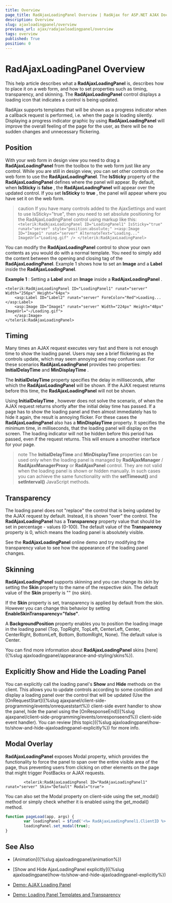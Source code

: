 ```yaml
---
title: Overview
page_title: RadAjaxLoadingPanel Overview | RadAjax for ASP.NET AJAX Documentation
description: Overview
slug: ajaxloadingpanel/overview
previous_url: ajax/radajaxloadingpanel/overview
tags: overview
published: True
position: 0
---
```


# RadAjaxLoadingPanel Overview



This help article describes what a **RadAjaxLoadingPanel** is, describes how to place it on a web form, and how to set properties such as timing, transparency, and skinning. The **RadAjaxLoadingPanel** control displays a loading icon that indicates a control is being updated.

RadAjax supports templates that will be shown as a progress indicator when a callback request is performed, i.e. when the page is loading silently. Displaying a progress indicator graphic by using **RadAjaxLoadingPanel** will improve the overall feeling of the page for the user, as there will be no sudden changes and unnecessary flickering.

## Position

With your web form in design view you need to drag a **RadAjaxLoadingPanel** from the toolbox to the web form just like any control. While you are still in design view, you can set other controls on the web form to use the **RadAjaxLoadingPanel**. The **IsSticky** property of the **RadAjaxLoadingPanel** defines where the panel will appear. By default, when **IsSticky** is **false** , the **RadAjaxLoadingPanel** will appear over the updated control. If you set **IsSticky** to **true** , the panel will appear where you have set it on the web form.

>caution If you have many controls added to the AjaxSettings and want to use IsSticky="true", then you need to set absolute positioning for the RadAjaxLoadingPanel control using markup like this:
>`<telerik:RadAjaxLoadingPanel ID="LoadingPanel1" IsSticky="true" runat="server" style="position:absolute;" ><asp:Image ID="Image1" runat="server" AlternateText="Loading..." ImageUrl="Loading.gif" /> </telerik:RadAjaxLoadingPanel>`
>


You can modify the **RadAjaxLoadingPanel** control to show your own contents as you would do with a normal template. You need to simply add the content between the opening and closing tag of the **RadAjaxLoadingPanel**. Example 1 shows how to set an **Image** and a **Label** inside the **RadAjaxLoadingPanel**.

**Example 1** : Setting a **Label** and an **Image** inside a **RadAjaxLoadingPanel** .

````ASP.NET
<telerik:RadAjaxLoadingPanel ID="LoadingPanel1" runat="server" Width="256px" Height="64px">
	<asp:Label ID="Label2" runat="server" ForeColor="Red">Loading... </asp:Label>
	<asp:Image ID="Image1" runat="server" Width="224px" Height="48px" ImageUrl="~/Loading.gif">
	</asp:Image>
</telerik:RadAjaxLoadingPanel>
````



## Timing

Many times an AJAX request executes very fast and there is not enough time to show the loading panel. Users may see a brief flickering as the controls update, which may seem annoying and may confuse user. For these scenarios **RadAjaxLoadingPanel** provides two properties: **InitialDelayTime** and **MinDisplayTime** .

The **InitialDelayTime** property specifies the delay in milliseconds, after which the **RadAjaxLoadingPanel** will be shown. If the AJAX request returns before this time, the **RadAjaxLoadingPanel** will not be shown.

Using **InitialDelayTime** , however does not solve the scenario, of when the AJAX request returns shortly after the initial delay time has passed. If a page has to show the loading panel and then almost immediately has to hide it again, the result is annoying flicker. For these cases the **RadAjaxLoadingPanel** also has a **MinDisplayTime** property. It specifies the minimum time, in milliseconds, that the loading panel will display on the screen. The loading indicator will not be hidden before this period has passed, even if the request returns. This will ensure a smoother interface for your page.

>note The **InitialDelayTime** and **MinDisplayTime** properties can be used only when the loading panel is managed by **RadAjaxManager** / **RadAjaxManagerProxy** or **RadAjaxPanel** control. They are not valid when the loading panel is shown or hidden manually. In such cases you can achieve the same functionality with the **setTimeout()** and **setInterval()** JavaScript methods.
>


## Transparency

The loading panel does not "replace" the control that is being updated by the AJAX request by default. Instead, it is shown "over" the control. The **RadAjaxLoadingPanel** has a **Transparency** property value that should be set in percentage - values (0-100). The default value of the **Transparency** property is 0, which means the loading panel is absolutely visible.

See the **RadAjaxLoadingPanel** online demo and try modifying the transparency value to see how the appearance of the loading panel changes.

## Skinning

**RadAjaxLoadingPanel** supports skinning and you can change its skin by setting the **Skin** property to the name of the respective skin. The default value of the **Skin** property is "" (no skin).

If the **Skin** property is set, transparency is applied by default from the skin. However you can change this behavior by setting **EnableSkinTransparency="false"**.

A **BackgroundPosition** property enables you to position the loading image in the loading panel (Top, TopRight, TopLeft, CenterLeft, Center, CenterRight, BottomLeft, Bottom, BottomRight, None). The default value is Center.

You can find more information about **RadAjaxLoadingPanel** skins [here]({%slug ajaxloadingpanel/appearance-and-styling/skins%}).

## Explicitly Show and Hide the Loading Panel

You can explicitly call the loading panel's **Show** and **Hide** methods on the client. This allows you to update controls according to some condition and display a loading panel over the control that will be updated (Use the [OnRequestStart]({%slug ajaxpanel/client-side-programming/events/onrequeststart%}) client-side event handler to show the panel, hide the panel using the [OnResponseEnd]({%slug ajaxpanel/client-side-programming/events/onresponseend%}) client-side event handler). You can review [this topic]({%slug ajaxloadingpanel/how-to/show-and-hide-ajaxloadingpanel-explicitly%}) for more info.

## Modal Overlay

**RadAjaxLoadingPanel** exposes Modal property, which provides the functionality to force the panel to span over the entire visible area of the page, thus preventing users from clicking on other elements on the page that might trigger PostBacks or AJAX requests.

````ASP.NET
        <telerik:RadAjaxLoadingPanel ID="RadAjaxLoadingPanel1" runat="server" Skin="Default" Modal="true">
````

You can also set the Modal property on client-side using the set_modal() method or simply check whether it is enabled using the get_modal() method.

````JavaScript
function pageLoad(app, args) {
		var loadingPanel = $find('<%= RadAjaxLoadingPanel1.ClientID %>');
		loadingPanel.set_modal(true);
}
````

## See Also

 * [Animation]({%slug ajaxloadingpanel/animation%})

 * [Show and Hide AjaxLoadingPanel explicitly]({%slug ajaxloadingpanel/how-to/show-and-hide-ajaxloadingpanel-explicitly%})

 * [Demo: AJAX Loading Panel](http://demos.telerik.com/aspnet-ajax/Ajax/Examples/LoadingPanel/LoadingImages/DefaultCS.aspx)

 * [Demo: Loading Panel Templates and Transparency](http://demos.telerik.com/aspnet-ajax/Ajax/Examples/LoadingPanel/Transparency/DefaultCS.aspx)
